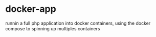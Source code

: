 # docker-app
runnin a full php application into docker containers, using the docker compose to spinning up multiples containers 

